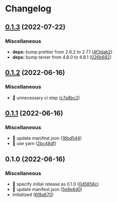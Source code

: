 # Changelog

## [0.1.3](https://github.com/shufo/joplin-plugin-markdown-prettier/compare/v0.1.2...v0.1.3) (2022-07-22)


### Miscellaneous

* **deps:** bump prettier from 2.6.2 to 2.7.1 ([4f3dab2](https://github.com/shufo/joplin-plugin-markdown-prettier/commit/4f3dab2a0928388c231e457c4b707d3529b3b7e4))
* **deps:** bump terser from 4.8.0 to 4.8.1 ([026b682](https://github.com/shufo/joplin-plugin-markdown-prettier/commit/026b682bd4a5e9a56b8b3bac5509b9db39af4bf4))

## [0.1.2](https://github.com/shufo/joplin-plugin-markdown-prettier/compare/v0.1.1...v0.1.2) (2022-06-16)


### Miscellaneous

* 🤖 unnecessary ci step ([c7a8bc2](https://github.com/shufo/joplin-plugin-markdown-prettier/commit/c7a8bc2ae624238f6ca4f6c626993c072b2d1506))

## [0.1.1](https://github.com/shufo/joplin-plugin-markdown-prettier/compare/v0.1.0...v0.1.1) (2022-06-16)


### Miscellaneous

* 🤖 update manifest.json ([16bd544](https://github.com/shufo/joplin-plugin-markdown-prettier/commit/16bd5449b1e120d93a84a2d05bd9da5f27f61ea1))
* 🤖 use yarn ([2bc48df](https://github.com/shufo/joplin-plugin-markdown-prettier/commit/2bc48df3ff307a6300d521f0b245d5ea14221276))

## 0.1.0 (2022-06-16)


### Miscellaneous

* 🤖 specify initial release as 0.1.0 ([0d5856c](https://github.com/shufo/joplin-plugin-markdown-prettier/commit/0d5856cea70ca68575c50281ef620422216c53a9))
* 🤖 update manifest.json ([5e8e6d0](https://github.com/shufo/joplin-plugin-markdown-prettier/commit/5e8e6d05eae0f59bb0ab56dcc7d3fe117cc59ef0))
* Initialized ([6f8a670](https://github.com/shufo/joplin-plugin-markdown-prettier/commit/6f8a67038d15961ea7a6253fec26c539be6651a1))
